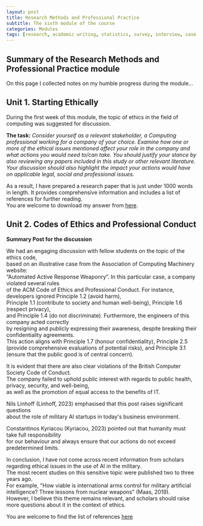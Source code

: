 ```yaml
---
layout: post
title: Research Methods and Professional Practice
subtitle: The sixth module of the course
categories: Modules
tags: [research, academic writing, statistics, survey, interview, case studies]
---
```

## Summary of the Research Methods and Professional Practice module

On this page I collected notes on my humble progress during the module...

## Unit 1. Starting Ethically

During the first week of this module, the topic of ethics in the field of computing was suggested for discussion. <br>

**The task:** *Consider yourself as a relevant stakeholder, a Computing professional working for a company of your choice. Examine how one or more of the ethical issues mentioned affect your role in the company and what actions you would need to/can take. You should justify your stance by also reviewing any papers included in this study or other relevant literature. Your discussion should also highlight the impact your actions would have on applicable legal, social and professional issues.*<br>

As a result, I have prepared a research paper that is just under 1000 words in length. It provides comprehensive information and includes a list of references for further reading. <br> 
You are welcome to download my answer from [here](https://github.com/Vasilisalook/vasilisalook.github.io/blob/main/ethics.docx).

## Unit 2. Codes of Ethics and Professional Conduct

**Summary Post for the discussion**

We had an engaging discussion with fellow students on the topic of the ethics code, <br> 
based on an illustrative case from the Association of Computing Machinery website: <br> 
“Automated Active Response Weaponry”. In this particular case, a company violated several rules <br> 
of the ACM Code of Ethics and Professional Conduct. For instance, developers ignored Principle 1.2 (avoid harm), <br> 
Principle 1.1 (contribute to society and human well-being), Principle 1.6 (respect privacy), <br> 
and Principle 1.4 (do not discriminate). Furthermore, the engineers of this company acted correctly <br> 
by resigning and publicly expressing their awareness, despite breaking their confidentiality agreements. 
<br> This action aligns with Principle 1.7 (honour confidentiality), Principle 2.5 (provide comprehensive evaluations of potential risks), and Principle 3.1 (ensure that the public good is of central concern).

It is evident that there are also clear violations of the British Computer Society Code of Conduct. <br> 
The company failed to uphold public interest with regards to public health, privacy, security, and well-being,<br> 
as well as the promotion of equal access to the benefits of IT.

Nils Linhoff (Linhoff, 2023) emphasised that this post raises significant questions <br> 
about the role of military AI startups in today's business environment.

Constantinos Kyriacou (Kyriacou, 2023) pointed out that humanity must take full responsibility <br> 
for our behaviour and always ensure that our actions do not exceed predetermined limits.

In conclusion, I have not come across recent information from scholars regarding ethical issues in the use of AI in the military.<br> 
The most recent studies on this sensitive topic were published two to three years ago. <br> 
For example, "How viable is international arms control for military artificial intelligence? Three lessons from nuclear weapons" (Maas, 2019). <br> 
However, I believe this theme remains relevant, and scholars should raise more questions about it in the context of ethics.<br> 

You are welcome to find the list of references [here](https://github.com/Vasilisalook/vasilisalook.github.io/blob/main/PP_Unit2_References.txt)


